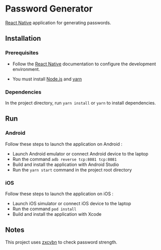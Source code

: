 # Password Generator

[React Native](https://reactnative.dev/) application for generating passwords.

## Installation

### Prerequisites

-   Follow the [React Native](https://reactnative.dev/docs/environment-setup) documentation to configure the development environment.

-   You must install [Node.js](https://nodejs.org/fr/download) and [yarn](https://classic.yarnpkg.com/lang/en/docs/install/#windows-stable)

### Dependencies

In the project directory, run `yarn install` or `yarn` to install dependencies.

## Run

### Android

Follow these steps to launch the application on Android :

-   Launch Android emulator or connect Android device to the laptop
-   Run the command `adb reverse tcp:8081 tcp:8081`
-   Build and install the application with Android Studio
-   Run the `yarn start` command in the project root directory

### iOS

Follow these steps to launch the application on iOS :

-   Launch iOS simulator or connect iOS device to the laptop
-   Run the command `pod install`
-   Build and install the application with Xcode

## Notes

This project uses [zxcvbn](https://github.com/dropbox/zxcvbn) to check password strength.
